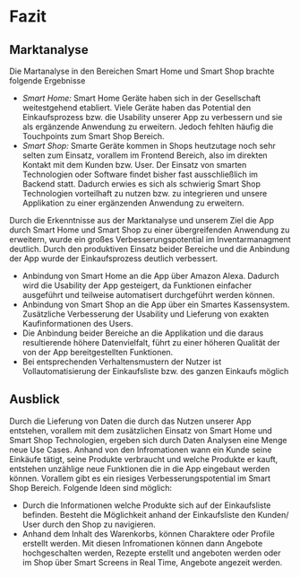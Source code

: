 # Fazit

## Marktanalyse

Die Martanalyse in den Bereichen Smart Home und Smart Shop brachte folgende Ergebnisse

* _Smart Home:_ Smart Home Geräte haben sich in der Gesellschaft weitestgehend etabliert. Viele Geräte haben das Potential den Einkaufsprozess bzw. die Usability unserer App zu verbessern und sie als ergänzende Anwendung zu erweitern. Jedoch fehlten häufig die Touchpoints zum Smart Shop Bereich.
* _Smart Shop:_ Smarte Geräte kommen in Shops heutzutage noch sehr selten zum Einsatz, vorallem im Frontend Bereich, also im direkten Kontakt mit dem Kunden bzw. User. Der Einsatz von smarten Technologien oder Software findet bisher fast ausschließlich im Backend statt. Dadurch erwies es sich als schwierig Smart Shop Technologien vorteilhaft zu nutzen bzw. zu integrieren und unsere Applikation zu einer ergänzenden Anwendung zu erweitern. 

Durch die Erkenntnisse aus der Marktanalyse und unserem Ziel die App durch Smart Home und Smart Shop zu einer übergreifenden Anwendung zu erweitern, wurde ein großes Verbesserungspotential im Inventarmanagment deutlich. Durch den produktiven Einsatz beider Bereiche und die Anbindung der App wurde der Einkaufsprozess deutlich verbessert. 

* Anbindung von Smart Home an die App über Amazon Alexa. Dadurch wird die Usability der App gesteigert, da Funktionen einfacher ausgeführt und teilweise automatisert durchgeführt werden können.
* Anbindung von Smart Shop an die App über ein Smartes Kassensystem. Zusätzliche Verbesserung der Usability und Lieferung von exakten Kaufinformationen des Users.
* Die Anbindung beider Bereiche an die Applikation und die daraus resultierende höhere Datenvielfalt, führt zu einer höheren Qualität der von der App bereitgestellten Funktionen.
* Bei entsprechenden Verhaltensmustern der Nutzer ist Vollautomatisierung der Einkaufsliste bzw. des ganzen Einkaufs möglich

## Ausblick

Durch die Lieferung von Daten die durch das Nutzen unserer App entstehen, vorallem mit dem zusätzlichen Einsatz von Smart Home und Smart Shop Technologien, ergeben sich durch Daten Analysen eine Menge neue Use Cases. Anhand von den Infromationen wann ein Kunde seine Einkäufe tätigt, seine Produkte verbraucht und welche Produkte er kauft, entstehen unzählige neue Funktionen die in die App eingebaut werden können. Vorallem gibt es ein riesiges Verbesserungspotential im Smart Shop Bereich. Folgende Ideen sind möglich: 

* Durch die Informationen welche Produkte sich auf der Einkaufsliste befinden. Besteht die Möglichkeit anhand der Einkaufsliste den Kunden/ User durch den Shop zu navigieren.
* Anhand dem Inhalt des Warenkorbs, können Charaktere oder Profile erstellt werden. Mit diesen Infromationen können dann Angebote hochgeschalten werden, Rezepte erstellt und angeboten werden oder im Shop über Smart Screens in Real Time, Angebote angezeit werden.





